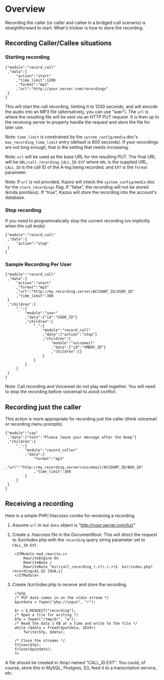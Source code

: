 
# Overview

Recording the caller (or caller and callee in a bridged-call scenario) is straightforward to start. What's trickier is how to store the recording.

## Recording Caller/Callee situations

### Starting recording

    {"module":"record_call"
     ,"data":{
         "action":"start"
         ,"time_limit":1200
         ,"format":"mp3"
         ,"url":"http://your.server.com/recordings"
     }
    }

This will start the call recording, limiting it to 1200 seconds, and will encode the audio into an MP3 file (alternatively, you can use "wav"). The `url` is where the resulting file will be sent via an HTTP PUT request. It is then up to the receiving server to properly handle the request and store the file for later use.

Note: `time_limit` is constrained by the `system_config/media` doc's `max_recording_time_limit` entry (default is 600 seconds). If your recordings are not long enough, that is the setting that needs increasing.

Note: `url` will be used as the base URL for the resulting PUT. The final URL will be `URL/call_recording_CALL_ID.EXT` where `URL` is the supplied URL, `CALL_ID` is the call ID of the A-leg being recorded, and `EXT` is the `format` parameter.

Note: If `url` is not provided, Kazoo will check the `system_config/media` doc for the `store_recordings` flag. If "false", the recording will not be stored (kinda pointless). If "true", Kazoo will store the recording into the account's database.

### Stop recording

If you need to programmatically stop the current recording (vs implicitly when the call ends):

    {"module":"record_call"
     ,"data":{
         "action":"stop"
     }
    }

### Sample Recording Per User

    {"module":"record_call"
     ,"data":{
         "action":"start"
         ,"format":"mp3"
         ,"url":"http://my.recording.server/ACCOUNT_ID/USER_ID"
         ,"time_limit":360
     }
     ,"children":{
         "_":{
             "module":"user"
             ,"data":{"id":"USER_ID"}
             ,"children":{
                 "_":{
                     "module":"record_call"
                     ,"data":{"action":"stop"}
                     ,"children":{
                         "module":"voicemail"
                         ,"data":{"id":"VMBOX_ID"}
                         ,"children":{}
                     }
                 }
             }
         }
     }
    }

Note: Call recording and Voicemail do not play well together. You will need to stop the recording before voicemail to avoid conflict.

## Recording just the caller

This action is more appropriate for recording just the caller (think voicemail or recording menu prompts).

    {"module":"say"
     ,"data":{"text":"Please leave your message after the beep"}
     ,"children":{
         "_":{
             "module":"record_caller"
             ,"data":{
                 "format":"mp3"
                 ,"url":"http://my.recording.server/voicemail/ACCOUNT_ID/BOX_ID"
                 ,"time_limit":360
             }
         }
     }
    }

## Receiving a recording

Here is a simple PHP/.htaccess combo for receiving a recording.

1. Assume `url` in our `data` object is "http://your.server.com/kzr"
2. Create a .htaccess file in the DocumentRoot. This will direct the request to /kzr/index.php with the `recording` query string parameter set to `CALL_ID.EXT`.

        <IfModule mod_rewrite.c>
            RewriteEngine On
            RewriteBase /
            RewriteRule ^kzr/call_recording_(.+)\.(.+)$  kzr/index.php?recording=$1.$2 [QSA,L]
        </IfModule>

3. Create /kzr/index.php to receive and store the recording.

        <?php
        /* PUT data comes in on the stdin stream */
        $putdata = fopen("php://input", "r");

        $r = $_REQUEST["recording"];
        /* Open a file for writing */
        $fp = fopen("/tmp/$r", "w");
        /* Read the data 1 KB at a time and write to the file */
        while ($data = fread($putdata, 1024))
            fwrite($fp, $data);

        /* Close the streams */
        fclose($fp);
        fclose($putdata);
        ?>


A file should be created in /tmp/ named "CALL_ID.EXT". You could, of course, store this in MySQL, Postgres, S3, feed it to a transcription service, etc.
